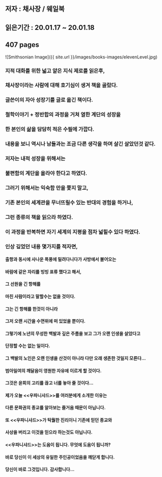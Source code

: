 ## 저자 : 채사장 / 웨일북

## 읽은기간 : 20.01.17 ~ 20.01.18

## 407 pages

![Smithsonian Image]({{ site.url }}/images/books-images/elevenLevel.jpg)

### 지적 대화를 위한 넓고 얕은 지식 제로를 읽은후,

### 채사장이라는 사람에 대해 호기심이 생겨 책을 골랐다.

### 글쓴이의 자아 성장기를 글로 옮긴 책이다.

### 철학이야기 + 정반합의 과정을 거쳐 열한 계단의 성장을

### 한 본인의 삶을 담담히 적은 수필에 가깝다.

### 내용을 보니 역시나 남들과는 조금 다른 생각을 하며 살긴 살았던것 같다.

### 저자는 내적 성장을 위해서는

### 불편함의 계단을 올라야 한다고 하였다.

### 그러기 위해서는 익숙함 만을 쫓지 말고,

### 기존 본인의 세계관을 무너뜨릴수 있는 반대의 경험을 하거나,

### 그런 종류의 책을 읽으라 하였다.

### 이 과정을 반복하면 자기 세계의 지평을 점차 넓힐수 있다 하였다.

### 인상 깊었던 내용 몇가지를 적자면,

#### 출항과 동시에 사나운 폭풍에 밀려다니다가 사방에서 불어오는

#### 바람에 같은 자리를 빙빙 표류 했다고 해서,

#### 그 선원을 긴 항해를

#### 마친 사람이라고 말할수는 없을 것이다.

#### 그는 긴 항해를 한것이 아니라

#### 그저 오랜 시간을 수면위에 떠 있었을 뿐이다.

#### 그렇기에 노년의 무성한 백발과 깊은 주름을 보고 그가 오랜 인생을 살았다고

#### 단정할 수는 없는 일이다.

#### 그 백발의 노인은 오랜 인생을 산것이 아니라 다만 오래 생존한 것일지 모른다...

#### 범아일여의 깨달음이 영원한 자유에 이르게 할 것이다.

#### 그것은 윤회의 고리를 끊고 너를 놓아 줄 것이다...

#### 제가 오늘 <<우파니샤드>>를 여러분에게 소개한 이유는

#### 다른 문화권의 종교를 알아보는 즐거움 때문이 아닙니다.

#### 또 <<우파니샤드>>가 탁웛한 진리이니 기존에 믿던 종교와

#### 사상을 버리고 이것을 믿으라 하는것도 아닙니다.

#### <<우파니샤드>>는 도움이 됩니다. 무엇에 도움이 됩니까?

#### 바로 당신이 이 세상의 유일한 주인공이었음을 깨닫게 합니다.

#### 당신이 바로 그것입니다. 감사합니다...

